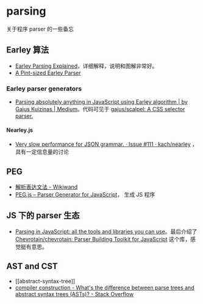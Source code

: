 parsing
===

关于程序 parser 的一些备忘

## Earley 算法

- [Earley Parsing Explained](https://loup-vaillant.fr/tutorials/earley-parsing/)，详细解释，说明和图解非常好。
- [A Pint-sized Earley Parser](https://joshuagrams.github.io/pep/)

### Earley parser generators

- [Parsing absolutely anything in JavaScript using Earley algorithm | by Gajus Kuizinas | Medium](https://gajus.medium.com/parsing-absolutely-anything-in-javascript-using-earley-algorithm-886edcc31e5e)。代码可见于 [gajus/scalpel: A CSS selector parser.](https://github.com/gajus/scalpel)

#### Nearley.js

- [Very slow performance for JSON grammar. · Issue #111 · kach/nearley](https://github.com/kach/nearley/issues/111) ，具有一定信息量的讨论

## PEG

- [解析表达文法 - Wikiwand](https://www.wikiwand.com/zh-hans/%E8%A7%A3%E6%9E%90%E8%A1%A8%E8%BE%BE%E6%96%87%E6%B3%95)
- [PEG.js – Parser Generator for JavaScript](https://pegjs.org/)， 生成 JS 程序


## JS 下的 parser 生态

- [Parsing in JavaScript: all the tools and libraries you can use](https://tomassetti.me/parsing-in-javascript/)。最后介绍了 [Chevrotain/chevrotain: Parser Building Toolkit for JavaScript](https://github.com/Chevrotain/chevrotain) 这个库，感觉挺有意思。


## AST and CST

- [[abstract-syntax-tree]]
- [compiler construction - What's the difference between parse trees and abstract syntax trees (ASTs)? - Stack Overflow](https://stackoverflow.com/questions/5026517/whats-the-difference-between-parse-trees-and-abstract-syntax-trees-asts)